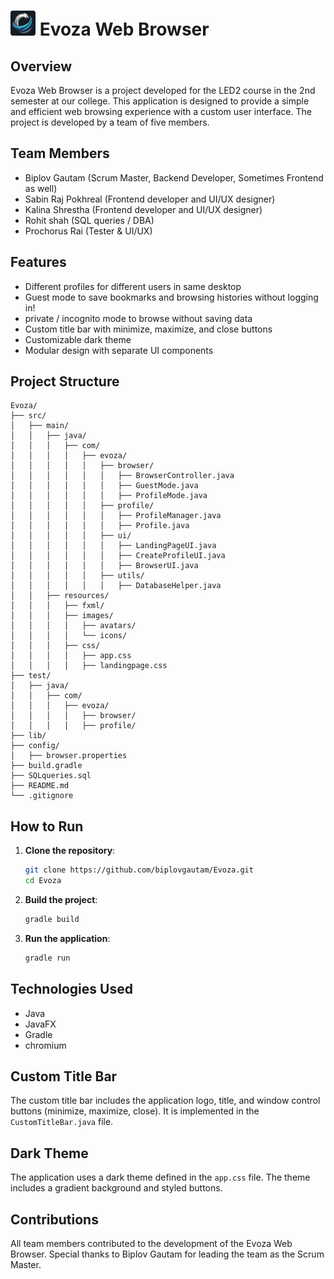
# <img src="src/main/resources/images/icons/logo.png" alt="Evoza Logo" width="40" height="40"> Evoza Web Browser 

## Overview

Evoza Web Browser is a project developed for the LED2 course in the 2nd semester at our college. This application is designed to provide a simple and efficient web browsing experience with a custom user interface. The project is developed by a team of five members.

## Team Members

- Biplov Gautam (Scrum Master, Backend Developer, Sometimes Frontend as well)
- Sabin Raj Pokhreal (Frontend developer and UI/UX designer)
- Kalina Shrestha (Frontend developer and UI/UX designer)
- Rohit shah (SQL queries / DBA)
- Prochorus Rai (Tester & UI/UX)

## Features

- Different profiles for different users in same desktop
- Guest mode to save bookmarks and browsing histories without logging in!
- private / incognito mode to browse without saving data
- Custom title bar with minimize, maximize, and close buttons
- Customizable dark theme
- Modular design with separate UI components

## Project Structure

```
Evoza/
├── src/
│   ├── main/
│   │   ├── java/
│   │   │   ├── com/
│   │   │   │   ├── evoza/
│   │   │   │   │   ├── browser/
│   │   │   │   │   │   ├── BrowserController.java
│   │   │   │   │   │   ├── GuestMode.java
│   │   │   │   │   │   ├── ProfileMode.java
│   │   │   │   │   ├── profile/
│   │   │   │   │   │   ├── ProfileManager.java
│   │   │   │   │   │   ├── Profile.java
│   │   │   │   │   ├── ui/
│   │   │   │   │   │   ├── LandingPageUI.java
│   │   │   │   │   │   ├── CreateProfileUI.java
│   │   │   │   │   │   ├── BrowserUI.java
│   │   │   │   │   ├── utils/
│   │   │   │   │   │   ├── DatabaseHelper.java
│   │   ├── resources/
│   │   │   ├── fxml/
│   │   │   ├── images/
│   │   │   │   ├── avatars/
│   │   │   │   └── icons/
│   │   │   ├── css/
│   │   │   │   ├── app.css
│   │   │   │   ├── landingpage.css
├── test/
│   ├── java/
│   │   ├── com/
│   │   │   ├── evoza/
│   │   │   │   ├── browser/
│   │   │   │   ├── profile/
├── lib/
├── config/
│   ├── browser.properties
├── build.gradle
├── SQLqueries.sql
├── README.md
└── .gitignore
```

## How to Run

1. **Clone the repository**:
   ```bash
   git clone https://github.com/biplovgautam/Evoza.git
   cd Evoza
   ```

2. **Build the project**:
   ```bash
   gradle build
   ```

3. **Run the application**:
   ```bash
   gradle run
   ```

## Technologies Used

- Java
- JavaFX
- Gradle
- chromium

## Custom Title Bar

The custom title bar includes the application logo, title, and window control buttons (minimize, maximize, close). It is implemented in the `CustomTitleBar.java` file.

## Dark Theme

The application uses a dark theme defined in the `app.css` file. The theme includes a gradient background and styled buttons.

## Contributions

All team members contributed to the development of the Evoza Web Browser. Special thanks to Biplov Gautam for leading the team as the Scrum Master.

